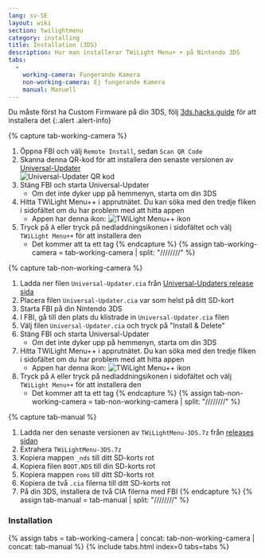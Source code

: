 ```yaml
---
lang: sv-SE
layout: wiki
section: twilightmenu
category: installing
title: Installation (3DS)
description: Hur man installerar TWiLight Menu+ + på Nintendo 3DS
tabs:
  - 
    working-camera: Fungerande Kamera
    non-working-camera: Ej fungerande Kamera
    manual: Manuell
---
```


Du måste först ha Custom Firmware på din 3DS, följ [3ds.hacks.guide](https://3ds.hacks.guide) för att installera det
{:.alert .alert-info}

{% capture tab-working-camera %}
1. Öppna FBI och välj `Remote Install`, sedan `Scan QR Code`
1. Skanna denna QR-kod för att installera den senaste versionen av [Universal-Updater](https://github.com/Universal-Team/Universal-Updater)<br> ![Universal-Updater QR kod](https://db.universal-team.net/assets/images/qr/universal-updater.cia.png)
1. Stäng FBI och starta Universal-Updater
   - Om det inte dyker upp på hemmenyn, starta om din 3DS
1. Hitta TWiLight Menu++ i apprutnätet. Du kan söka med den tredje fliken i sidofältet om du har problem med att hitta appen
   - Appen har denna ikon: ![TWiLight Menu++ ikon](https://raw.githubusercontent.com/DS-Homebrew/TWiLightMenu/master/booter/icon.bmp)
1. Tryck på <kbd class="face">A</kbd> eller tryck på nedladdningsikonen i sidofältet och välj `TWiLight Menu++` för att installera den
   - Det kommer att ta ett tag
{% endcapture %}
{% assign tab-working-camera = tab-working-camera | split: "////////" %}

{% capture tab-non-working-camera %}
1. Ladda ner filen `Universal-Updater.cia` från [Universal-Updaters release sida](https://github.com/Universal-Team/Universal-Updater/releases)
1. Placera filen `Universal-Updater.cia` var som helst på ditt SD-kort
1. Starta FBI på din Nintendo 3DS
1. I FBI, gå till den plats du klistrade in `Universal-Updater.cia` filen
1. Välj filen `Universal-Updater.cia` och tryck på "Install & Delete"
1. Stäng FBI och starta Universal-Updater
   - Om det inte dyker upp på hemmenyn, starta om din 3DS
1. Hitta TWiLight Menu++ i apprutnätet. Du kan söka med den tredje fliken i sidofältet om du har problem med att hitta appen
   - Appen har denna ikon: ![TWiLight Menu++ ikon](https://raw.githubusercontent.com/DS-Homebrew/TWiLightMenu/master/booter/icon.bmp)
1. Tryck på <kbd class="face">A</kbd> eller tryck på nedladdningsikonen i sidofältet och välj `TWiLight Menu++` för att installera den
   - Det kommer att ta ett tag
{% endcapture %}
{% assign tab-non-working-camera = tab-non-working-camera | split: "////////" %}

{% capture tab-manual %}
1. Ladda ner den senaste versionen av `TWiLightMenu-3DS.7z` från [releases sidan](https://github.com/DS-Homebrew/TWiLightMenu/releases)
1. Extrahera `TWiLightMenu-3DS.7z`
1. Kopiera mappen `_nds` till ditt SD-korts rot
1. Kopiera filen `BOOT.NDS` till din SD-korts rot
1. Kopiera mappen `roms` till ditt SD-korts rot
1. Kopiera de två `.cia` filerna till ditt SD-korts rot
1. På din 3DS, installera de två CIA filerna med FBI
{% endcapture %}
{% assign tab-manual = tab-manual | split: "////////" %}

### Installation

{% assign tabs = tab-working-camera | concat: tab-non-working-camera | concat: tab-manual %}
{% include tabs.html index=0 tabs=tabs %}
